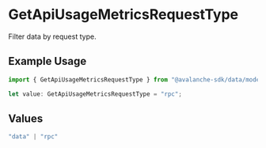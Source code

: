 # GetApiUsageMetricsRequestType

Filter data by request type.

## Example Usage

```typescript
import { GetApiUsageMetricsRequestType } from "@avalanche-sdk/data/models/operations";

let value: GetApiUsageMetricsRequestType = "rpc";
```

## Values

```typescript
"data" | "rpc"
```
